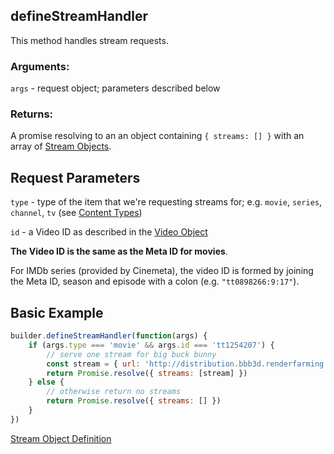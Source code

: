 ## defineStreamHandler

This method handles stream requests.

### Arguments:

`args` - request object; parameters described below

### Returns:

A promise resolving to an an object containing `{ streams: [] }` with an array of [Stream Objects](../responses/stream.md).


## Request Parameters

``type`` - type of the item that we're requesting streams for; e.g. `movie`, `series`, `channel`, `tv` (see [Content Types](../responses/content.types.md))

``id`` - a Video ID as described in the [Video Object](../responses/meta.md#video-object)

**The Video ID is the same as the Meta ID for movies**.

For IMDb series (provided by Cinemeta), the video ID is formed by joining the Meta ID, season and episode with a colon (e.g. `"tt0898266:9:17"`).


## Basic Example

```javascript
builder.defineStreamHandler(function(args) {
    if (args.type === 'movie' && args.id === 'tt1254207') {
        // serve one stream for big buck bunny
        const stream = { url: 'http://distribution.bbb3d.renderfarming.net/video/mp4/bbb_sunflower_1080p_30fps_normal.mp4' }
        return Promise.resolve({ streams: [stream] })
    } else {
        // otherwise return no streams
        return Promise.resolve({ streams: [] })
    }
})
```

[Stream Object Definition](../responses/stream.md)
